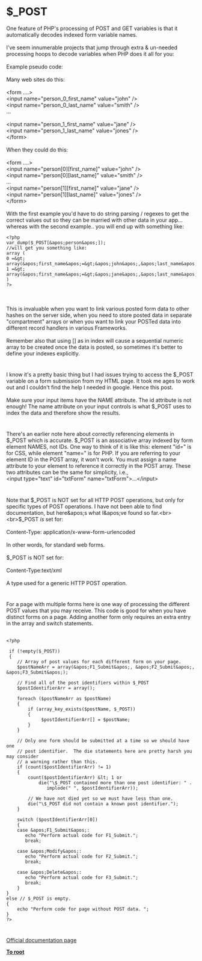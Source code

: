 # $_POST



One feature of PHP&apos;s processing of POST and GET variables is that it automatically decodes indexed form variable names.<br><br>I&apos;ve seem innumerable projects that jump through extra &amp; un-needed processing hoops to decode variables when PHP does it all for you:<br><br>Example pseudo code:<br><br>Many web sites do this:<br><br>&lt;form ....&gt;<br>&lt;input name="person_0_first_name" value="john" /&gt;<br>&lt;input name="person_0_last_name" value="smith" /&gt;<br>...<br><br>&lt;input name="person_1_first_name" value="jane" /&gt;<br>&lt;input name="person_1_last_name" value="jones" /&gt;<br>&lt;/form&gt;<br><br>When they could do this:<br><br>&lt;form ....&gt;<br>&lt;input name="person[0][first_name]" value="john" /&gt;<br>&lt;input name="person[0][last_name]" value="smith" /&gt;<br>...<br>&lt;input name="person[1][first_name]" value="jane" /&gt;<br>&lt;input name="person[1][last_name]" value="jones" /&gt;<br>&lt;/form&gt;<br><br>With the first example you&apos;d have to do string parsing / regexes to get the correct values out so they can be married with other data in your app... whereas with the second example.. you will end up with something like:<br>

```
<?php
var_dump($_POST[&apos;person&apos;]);
//will get you something like:
array (
0 =&gt; array(&apos;first_name&apos;=&gt;&apos;john&apos;,&apos;last_name&apos;=&gt;&apos;smith&apos;),
1 =&gt; array(&apos;first_name&apos;=&gt;&apos;jane&apos;,&apos;last_name&apos;=&gt;&apos;jones&apos;),
)
?>
```
<br><br>This is invaluable when you want to link various posted form data to other hashes on the server side, when you need to store posted data in separate "compartment" arrays or when you want to link your POSTed data into different record handlers in various Frameworks.<br><br>Remember also that using [] as in index will cause a sequential numeric array to be created once the data is posted, so sometimes it&apos;s better to define your indexes explicitly.  

#

I know it&apos;s a pretty basic thing but I had issues trying to access the $_POST variable on a form submission from my HTML page. It took me ages to work out and I couldn&apos;t find the help I needed in google. Hence this post.<br><br>Make sure your input items have the NAME attribute. The id attribute is not enough! The name attribute on your input controls is what $_POST uses to index the data and therefore show the results.  

#

There&apos;s an earlier note here about correctly referencing elements in $_POST which is accurate.  $_POST is an associative array indexed by form element NAMES, not IDs.  One way to think of it is like this:  element "id=" is for CSS, while element "name=" is for PHP.  If you are referring to your element ID in the POST array, it won&apos;t work.  You must assign a name attribute to your element to reference it correctly in the POST array.  These two attributes can be the same for simplicity, i.e., <br>&lt;input type="text" id="txtForm" name="txtForm"&gt;...&lt;/input&gt;  

#

Note that $_POST is NOT set for all HTTP POST operations,  but only for specific types of POST operations.  I have not been able to find documentation, but here&apos;s what I&apos;ve found so far.<br><br>$_POST _is_ set for:<br><br>Content-Type: application/x-www-form-urlencoded<br><br>In other words,  for standard web forms.<br><br>$_POST is NOT set for:<br><br>Content-Type:text/xml<br><br>A type used for a generic HTTP POST operation.  

#

For a page with multiple forms here is one way of processing the different POST values that you may receive.  This code is good for when you have distinct forms on a page.  Adding another form only requires an extra entry in the array and switch statements. <br><br>

```
<?php

 if (!empty($_POST))
 {
    // Array of post values for each different form on your page.
    $postNameArr = array(&apos;F1_Submit&apos;, &apos;F2_Submit&apos;, &apos;F3_Submit&apos;);        

    // Find all of the post identifiers within $_POST
    $postIdentifierArr = array();
        
    foreach ($postNameArr as $postName)
    {
        if (array_key_exists($postName, $_POST))
        {
             $postIdentifierArr[] = $postName;
        }
    }

    // Only one form should be submitted at a time so we should have one
    // post identifier.  The die statements here are pretty harsh you may consider
    // a warning rather than this. 
    if (count($postIdentifierArr) != 1)
    {
        count($postIdentifierArr) &lt; 1 or
            die("\$_POST contained more than one post identifier: " .
               implode(" ", $postIdentifierArr));

        // We have not died yet so we must have less than one.
        die("\$_POST did not contain a known post identifier.");
    }
         
    switch ($postIdentifierArr[0])
    {
    case &apos;F1_Submit&apos;:
       echo "Perform actual code for F1_Submit.";
       break;

    case &apos;Modify&apos;:
       echo "Perform actual code for F2_Submit.";
       break;
           
    case &apos;Delete&apos;:
       echo "Perform actual code for F3_Submit.";
       break;
    }
}
else // $_POST is empty.
{
    echo "Perform code for page without POST data. ";
}
?>
```
  

#

[Official documentation page](https://www.php.net/manual/en/reserved.variables.post.php)

**[To root](/README.md)**